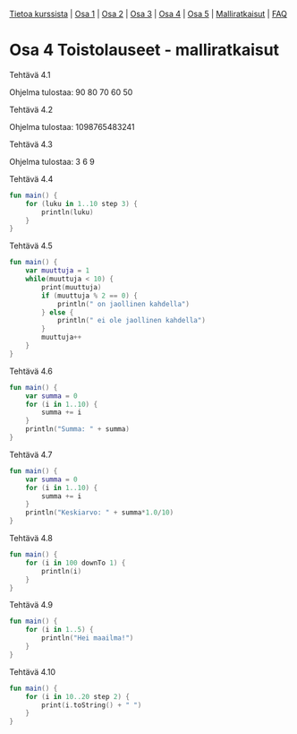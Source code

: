 [Tietoa kurssista](../README.md) | [Osa 1](../osa-1.md) | [Osa 2](../osa-2.md) | [Osa 3](../osa-3.md) | [Osa 4](../osa-4.md) | [Osa 5](../osa-5.md) | [Malliratkaisut](malliratkaisut.md) | [FAQ](../faq.md)

# Osa 4 Toistolauseet - malliratkaisut

Tehtävä 4.1

Ohjelma tulostaa:
90
80
70
60
50

Tehtävä 4.2

Ohjelma tulostaa: 1098765483241

Tehtävä 4.3

Ohjelma tulostaa:
3
6
9

Tehtävä 4.4

```kotlin
fun main() {
    for (luku in 1..10 step 3) {
   		println(luku)
    }
}
```

Tehtävä 4.5

```kotlin
fun main() {
    var muuttuja = 1
    while(muuttuja < 10) {
        print(muuttuja)
        if (muuttuja % 2 == 0) {
            println(" on jaollinen kahdella")
        } else {
            println(" ei ole jaollinen kahdella")
        }
        muuttuja++
    }
}
```

Tehtävä 4.6

```kotlin
fun main() {
    var summa = 0
    for (i in 1..10) {
    	summa += i
    }
    println("Summa: " + summa)
}
```

Tehtävä 4.7

```kotlin
fun main() {
    var summa = 0
    for (i in 1..10) {
    	summa += i
    }
    println("Keskiarvo: " + summa*1.0/10)
}
```

Tehtävä 4.8

```kotlin
fun main() {
    for (i in 100 downTo 1) {
    	println(i)
    }
}
```

Tehtävä 4.9

```kotlin
fun main() {
    for (i in 1..5) {
    	println("Hei maailma!")
    }
}
```

Tehtävä 4.10

```kotlin
fun main() {
    for (i in 10..20 step 2) {
    	print(i.toString() + " ")
    }
}
```
